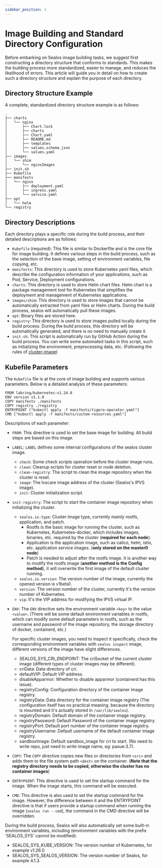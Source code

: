 ```yaml
---
sidebar_position: 1
---
```


# Image Building and Standard Directory Configuration

Before embarking on Sealos image building tasks, we suggest first constructing a directory structure that conforms to standards. This makes the building process more standardized, easier to manage, and reduces the likelihood of errors. This article will guide you in detail on how to create such a directory structure and explain the purpose of each directory.

## Directory Structure Example

A complete, standardized directory structure example is as follows:

```shell
.
├── charts
│   └── nginx
│       ├── Chart.lock
│       ├── charts
│       ├── Chart.yaml
│       ├── README.md
│       ├── templates
│       ├── values.schema.json
│       └── values.yaml
├── images
│   └── shim
│       └── nginxImages
├── init.sh
├── Kubefile
├── manifests
│   └── nginx
│       ├── deployment.yaml
│       ├── ingress.yaml
│       └── service.yaml
├── opt
│   └── helm
└── registry
```

## Directory Descriptions

Each directory plays a specific role during the build process, and their detailed descriptions are as follows:

- `Kubefile` (required): This file is similar to Dockerfile and is the core file for image building. It defines various steps in the build process, such as the selection of the base image, setting of environment variables, file copying, etc.
- `manifests`: This directory is used to store Kubernetes yaml files, which describe the configuration information of your applications, such as Pod, Service, Deployment configurations.
- `charts`: This directory is used to store Helm chart files. Helm chart is a package management tool for Kubernetes that simplifies the deployment and management of Kubernetes applications.
- `images/shim`: This directory is used to store images that cannot be automatically extracted from yaml files or Helm charts. During the build process, sealos will automatically pull these images.
- `opt`: Binary files are stored here.
- `registry`: This directory is used to store images pulled locally during the build process. During the build process, this directory will be automatically generated, and there is no need to manually create it.
- `init.sh`: This script is automatically run by GitHub Action during the build process. You can write some automated tasks in this script, such as initializing the environment, preprocessing data, etc. (Following the rules of [cluster-image](https://github.com/labring-actions/cluster-image))

## Kubefile Parameters

The `Kubefile` file is at the core of image building and supports various parameters. Below is a detailed analysis of these parameters:

```shell
FROM labring/kubernetes:v1.24.0
ENV version v1.1.0
COPY manifests ./manifests
COPY registry ./registry
ENTRYPOINT ["kubectl apply -f manifests/tigera-operator.yaml"]
CMD ["kubectl apply -f manifests/custom-resources.yaml"]
```

Descriptions of each parameter:

- `FROM`: This directive is used to set the base image for building. All build steps are based on this image.
- `LABEL`: `LABEL` defines some internal configurations of the sealos cluster image.
  - `check`: Some check scripts operation before the cluster image runs.
  - `clean`: Cleanup scripts for cluster reset or node deletion.
  - `clean-registry`: The script to clean the image repository when the cluster is reset.
  - `image`: The lvscare image address of the cluster (Sealos's IPVS image).
  - `init`: Cluster initialization script.


- `init-registry`: The script to start the container image repository when initializing the cluster.
  - `sealos.io.type`: Cluster image type, currently mainly rootfs, application, and patch.
    - Rootfs is the basic image for running the cluster, such as Kubernetes, Kubernetes-docker, which includes images, binaries, etc. required by the cluster (**required for each node**).
    - Application is the application image, such as calico, helm, istio, etc. application service images. (**only stored on the master0 node**)
    - Patch is needed to adjust after the rootfs image. It is another way to modify the rootfs image (**another method is the Config method**), it will overwrite the first image of the default cluster running.
  - `sealos.io.version`: The version number of the image, currently the opened version is v1beta1.
  - `version`: The version number of the cluster, currently it's the version number of Kubernetes.
  - `vip`: It's the VIP address for modifying the IPVS virtual IP.
- `ENV`: The `ENV` directive sets the environment variable `<key>` to the value `<value>`. (There will be some default environment variables in rootfs, which can modify some default parameters in rootfs, such as the username and password of the image repository, the storage directory of docker, containerd, etc.)

  For specific cluster images, you need to inspect it specifically, check the corresponding environment variables with `sealos inspect` image, different versions of the image have slight differences.
  - SEALOS_SYS_CRI_ENDPOINT: The criSocket of the current cluster image (different types of cluster images may be different).
  - criData: Data directory of cri.
  - defaultVIP: Default VIP address.
  - disableApparmor: Whether to disable apparmor (containerd has this issue).
  - registryConfig: Configuration directory of the container image registry.
  - registryData: Data directory for the container image registry (The configuration itself has no practical meaning. because the directory is mounted and it's actually stored in `/var/lib/sealos`).
  - registryDomain: Default domain of the container image registry.
  - registryPassword: Default Password of the container image registry.
  - registryPort: Default port number of the container image registry.
  - registryUsername: Default username of the default container image registry.
  - sandboxImage: Default sandbox_image for cri to start. (No need to write repo, just need to write image name, eg: pasue:3.7).
- `COPY`: The `COPY` directive copies new files or directories from `<src>` and adds them to the file system path `<dest>` on the container. (**Note that the registry directory needs to be copied, otherwise the cluster has no container images**)
- `ENTRYPOINT`: This directive is used to set the startup command for the image. When the image starts, this command will be executed.
- `CMD`: This directive is also used to set the startup command for the image. However, the difference between it and the ENTRYPOINT directive is that if users provide a startup command when running the image (`sealos run --cmd`), the command in the CMD directive will be overridden.

During the build process, Sealos will also automatically set some built-in environment variables, including (environment variables with the prefix 'SEALOS_SYS' cannot be modified):

- SEALOS_SYS_KUBE_VERSION: The version number of Kubernetes, for example v1.26.0
- SEALOS_SYS_SEALOS_VERSION: The version number of Sealos, for example 4.1.3.
